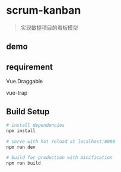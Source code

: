 # scrum-kanban

> 实现敏捷项目的看板模型

## demo


## requirement
Vue.Draggable

vue-trap

## Build Setup

``` bash
# install dependencies
npm install

# serve with hot reload at localhost:8080
npm run dev

# build for production with minification
npm run build
```


